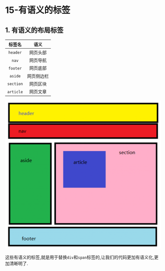 # 15-有语义的标签

## 1. 有语义的布局标签

|    标签名    |  语义   |
|:---------:|:-----:|
| `header`  | 网页头部  |
|   `nav`   | 网页导航  |
| `footer`  | 网页底部  |
|  `aside`  | 网页侧边栏 |
| `section` | 网页区块  |
| `article` | 网页文章  |

![有语义的标签](./img/有语义的标签.png)

这些有语义的标签,就是用于替换`div`和`span`标签的,让我们的代码更加有语义化,更加清晰明了.